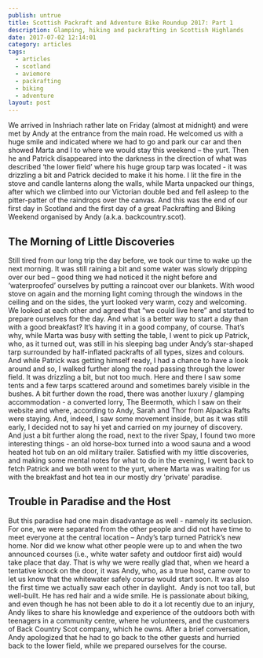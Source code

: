 ```yaml
---
publish: untrue
title: Scottish Packraft and Adventure Bike Roundup 2017: Part 1
description: Glamping, hiking and packrafting in Scottish Highlands
date: 2017-07-02 12:14:01
category: articles
tags:
  - articles
  - scotland
  - aviemore
  - packrafting
  - biking
  - adventure
layout: post
---
```

We arrived in Inshriach rather late on Friday (almost at midnight) and were met by Andy at the entrance from the main road. He welcomed us with a huge smile and indicated where we had to go and park our car and then showed Marta and I to where we would stay this weekend – the yurt. Then he and Patrick disappeared into the darkness in the direction of what was described ‘the lower field’ where his huge group tarp was located - it was drizzling a bit and Patrick decided to make it his home. I lit the fire in the stove and candle lanterns along the walls, while Marta unpacked our things, after which we climbed into our Victorian double bed and fell asleep to the pitter-patter of the raindrops over the canvas. And this was the end of our first day in Scotland and the first day of a great Packrafting and Biking Weekend organised by Andy (a.k.a. backcountry.scot).

<!--more-->

## The Morning of Little Discoveries
Still tired from our long trip the day before, we took our time to wake up the next morning. It was still raining a bit and some water was slowly dripping over our bed – good thing we had noticed it the night before and ‘waterproofed’ ourselves by putting a raincoat over our blankets. With wood stove on again and the morning light coming through the windows in the ceiling and on the sides, the yurt looked very warm, cozy and welcoming. We looked at each other and agreed that “we could live here” and started to prepare ourselves for the day.
And what is a better way to start a day than with a good breakfast? It’s having it in a good company, of course. That’s why, while Marta was busy with setting the table, I went to pick up Patrick, who, as it turned out, was still in his sleeping bag under Andy’s star-shaped tarp surrounded by half-inflated packrafts of all types, sizes and colours.
And while Patrick was getting himself ready, I had a chance to have a look around and so, I walked further along the road passing through the lower field. It was drizzling a bit, but not too much. Here and there I saw some tents and a few tarps scattered around and sometimes barely visible in the bushes. A bit further down the road, there was another luxury / glamping accommodation - a converted lorry, The Beermoth, which I saw on their website and where, according to Andy, Sarah and Thor from Alpacka Rafts were staying. And, indeed, I saw some movement inside, but as it was still early, I decided not to say hi yet and carried on my journey of discovery. And just a bit further along the road, next to the river Spay, I found two more interesting things - an old horse-box turned into a wood sauna and a wood heated hot tub on an old military trailer.
Satisfied with my little discoveries, and making some mental notes for what to do in the evening, I went back to fetch Patrick and we both went to the yurt, where Marta was waiting for us with the breakfast and hot tea in our mostly dry 'private' paradise.

## Trouble in Paradise and the Host
But this paradise had one main disadvantage as well - namely its seclusion. For one, we were separated from the other people and did not have time to meet everyone at the central location – Andy’s tarp turned Patrick’s new home. Nor did we know what other people were up to and when the two announced courses (i.e., white water safety and outdoor first aid) would take place that day. That is why we were really glad that, when we heard a tentative knock on the door, it was Andy, who, as a true host, came over to let us know that the whitewater safely course would start soon. It was also the first time we actually saw each other in daylight. 
Andy is not too tall, but well-built. He has red hair and a wide smile. He is passionate about biking, and even though he has not been able to do it a lot recently due to an injury, Andy likes to share his knowledge and experience of the outdoors both with teenagers in a community centre, where he volunteers, and the customers of Back Country Scot company, which he owns.
After a brief conversation, Andy apologized that he had to go back to the other guests and hurried back to the lower field, while we prepared ourselves for the course.

